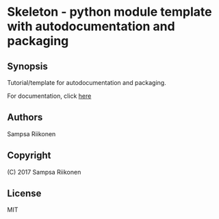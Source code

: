 # Skeleton - python module template with autodocumentation and packaging

## Synopsis

Tutorial/template for autodocumentation and packaging.

For documentation, click [here](https://elsampsa.github.io/skeleton)

## Authors
Sampsa Riikonen

## Copyright
(C) 2017 Sampsa Riikonen

## License
MIT

